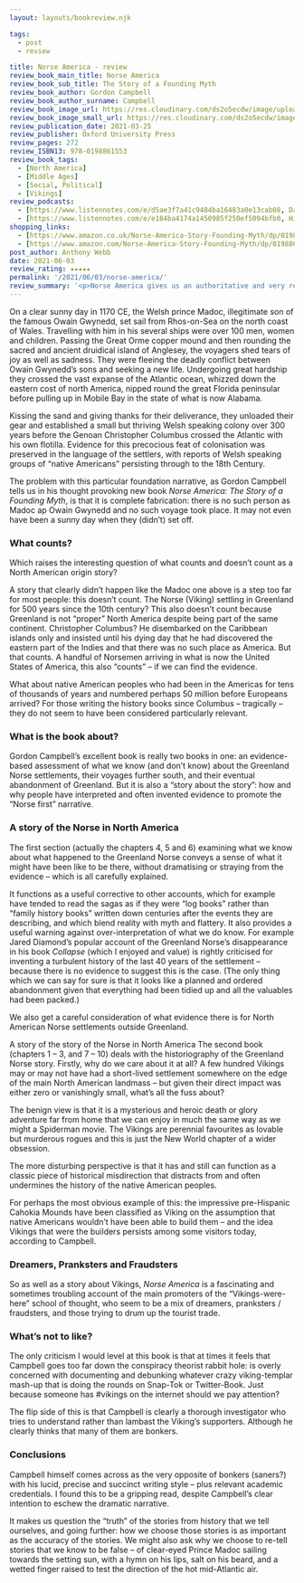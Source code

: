```yaml
---
layout: layouts/bookreview.njk

tags:
  - post
  - review

title: Norse America - review
review_book_main_title: Norse America
review_book_sub_title: The Story of a Founding Myth
review_book_author: Gordon Campbell
review_book_author_surname: Campbell
review_book_image_url: https://res.cloudinary.com/ds2o5ecdw/image/upload/acovers/0198861559.02._SCL_.jpg
review_book_image_small_url: https://res.cloudinary.com/ds2o5ecdw/image/upload/acovers/0198861559.02._SCM_.jpg
review_publication_date: 2021-03-25
review_publisher: Oxford University Press
review_pages: 272
review_ISBN13: 978-0198861553
review_book_tags:
  - [North America]
  - [Middle Ages]
  - [Social, Political]
  - [Vikings]
review_podcasts:
  - [https://www.listennotes.com/e/d5ae3f7a41c9484ba16483a0e13cab08, Dan Snow‘s History Hit, Vikings in America]
  - [https://www.listennotes.com/e/e184ba4174a1450985f250ef5094bfb0, History Extra podcast, Vikings in North America]
shopping_links:
  - [https://www.amazon.co.uk/Norse-America-Story-Founding-Myth/dp/0198861559/, Amazon UK, Amazon UK book link]
  - [https://www.amazon.com/Norse-America-Story-Founding-Myth/dp/0198861559/, Amazon US, Amazon US book link]
post_author: Anthony Webb
date: 2021-06-03
review_rating: ★★★★★
permalink: '/2021/06/03/norse-america/'
review_summary: '<p>Norse America gives us an authoritative and very readable account of Viking settlement in North America. But it is also the fascinating and sometimes troubling story of the “Vikings first” advocates: a mix of dreamers, pranksters, fraudsters – and those trying to drum up the tourist trade.</p><p>A gripping read, it makes us question the “truth” of history that we sometimes take for granted, and how we choose our stories is as important as their accuracy.</p>'
---
```

On a clear sunny day in 1170 CE, the Welsh prince Madoc, illegitimate son of the famous Owain Gwynedd, set sail from Rhos-on-Sea on the north coast of Wales. Travelling with him in his several ships were over 100 men, women and children. Passing the Great Orme copper mound and then rounding the sacred and ancient druidical island of Anglesey, the voyagers shed tears of joy as well as sadness. They were fleeing the deadly conflict between Owain Gwynedd’s sons and seeking a new life. Undergoing great hardship they crossed the vast expanse of the Atlantic ocean, whizzed down the eastern cost of north America, nipped round the great Florida peninsular before pulling up in Mobile Bay in the state of what is now Alabama.

Kissing the sand and giving thanks for their deliverance, they unloaded their gear and established a small but thriving Welsh speaking colony over 300 years before the Genoan Christopher Columbus crossed the Atlantic with his own flotilla. Evidence for this precocious feat of colonisation was preserved in the language of the settlers, with reports of Welsh speaking groups of “native Americans” persisting through to the 18th Century.

The problem with this particular foundation narrative, as Gordon Campbell tells us in his thought provoking new book *Norse America: The Story of a Founding Myth*, is that it is complete fabrication: there is no such person as Madoc ap Owain Gwynedd and no such voyage took place. It may not even have been a sunny day when they (didn’t) set off.

### What counts?
Which raises the interesting question of what counts and doesn’t count as a North American origin story?

A story that clearly didn’t happen like the Madoc one above is a step too far for most people: this doesn’t count. The Norse (Viking) settling in Greenland for 500 years since the 10th century? This also doesn’t count because Greenland is not “proper” North America despite being part of the same continent. Christopher Columbus? He disembarked on the Caribbean islands only and insisted until his dying day that he had discovered the eastern part of the Indies and that there was no such place as America. But that counts. A handful of Norsemen arriving in what is now the United States of America, this also “counts” – if we can find the evidence.

What about native American peoples who had been in the Americas for tens of thousands of years and numbered perhaps 50 million before Europeans arrived? For those writing the history books since Columbus – tragically – they do not seem to have been considered particularly relevant.

### What is the book about?
Gordon Campbell’s excellent book is really two books in one: an evidence-based assessment of what we know (and don’t know) about the Greenland Norse settlements, their voyages further south, and their eventual abandonment of Greenland. But it is also a “story about the story”: how and why people have interpreted and often invented evidence to promote the “Norse first” narrative.

### A story of the Norse in North America
The first section (actually the chapters 4, 5 and 6) examining what we know about what happened to the Greenland Norse conveys a sense of what it might have been like to be there, without dramatising or straying from the evidence – which is all carefully explained.

It functions as a useful corrective to other accounts, which for example have tended to read the sagas as if they were “log books” rather than “family history books” written down centuries after the events they are describing, and which blend reality with myth and flattery. It also provides a useful warning against over-interpretation of what we do know. For example Jared Diamond’s popular account of the Greenland Norse’s disappearance in his book *Collapse* (which I enjoyed and value) is rightly criticised for inventing a turbulent history of the last 40 years of the settlement – because there is no evidence to suggest this is the case. (The only thing which we can say for sure is that it looks like a planned and ordered abandonment given that everything had been tidied up and all the valuables had been packed.)

We also get a careful consideration of what evidence there is for North American Norse settlements outside Greenland.

A story of the story of the Norse in North America
The second book (chapters 1 – 3, and 7 – 10) deals with the historiography of the Greenland Norse story. Firstly, why do we care about it at all? A few hundred Vikings may or may not have had a short-lived settlement somewhere on the edge of the main North American landmass – but given their direct impact was either zero or vanishingly small, what’s all the fuss about?

The benign view is that it is a mysterious and heroic death or glory adventure far from home that we can enjoy in much the same way as we might a Spiderman movie. The Vikings are perennial favourites as lovable but murderous rogues and this is just the New World chapter of a wider obsession.

The more disturbing perspective is that it has and still can function as a classic piece of historical misdirection that distracts from and often undermines the history of the native American peoples.

For perhaps the most obvious example of this: the impressive pre-Hispanic Cahokia Mounds have been classified as Viking on the assumption that native Americans wouldn’t have been able to build them – and the idea Vikings that were the builders persists among some visitors today, according to Campbell.

### Dreamers, Pranksters and Fraudsters
So as well as a story about Vikings, *Norse America* is a fascinating and sometimes troubling account of the main promoters of the “Vikings-were-here” school of thought, who seem to be a mix of dreamers, pranksters / fraudsters, and those trying to drum up the tourist trade.

### What’s not to like?
The only criticism I would level at this book is that at times it feels that Campbell goes too far down the conspiracy theorist rabbit hole: is overly concerned with documenting and debunking whatever crazy viking-templar mash-up that is doing the rounds on Snap-Tok or Twitter-Book. Just because someone has #vikings on the internet should we pay attention?

The flip side of this is that Campbell is clearly a thorough investigator who tries to understand rather than lambast the Viking’s supporters. Although he clearly thinks that many of them are bonkers.

### Conclusions
Campbell himself comes across as the very opposite of bonkers (saners?) with his lucid, precise and succinct writing style – plus relevant academic credentials. I found this to be a gripping read, despite Campbell’s clear intention to eschew the dramatic narrative.

It makes us question the “truth” of the stories from history that we tell ourselves, and going further: how we choose those stories is as important as the accuracy of the stories. We might also ask why we choose to re-tell stories that we know to be false – of clear-eyed Prince Madoc sailing towards the setting sun, with a hymn on his lips, salt on his beard, and a wetted finger raised to test the direction of the hot mid-Atlantic air.